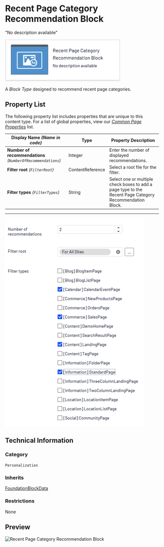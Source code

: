 # Recent Page Category Recommendation Block
"No description available"

![Recent Page Category Recommendation Block](Screenshots/Recent%20Page%20Category%20Recommendation%20Block%20-%20icon.png)


A *Block Type* designed to recommend recent page categories.

## Property List
The following property list includes properties that are unique to this content type. For a list of global properties, view our [*Common Page Properties*](../../Common%20Page%20Properties.md) list.

Display Name *(Name in code)* | Type | Property Description
--------------|------|---------------
**Number of recommendations** *(`NumberOfRecommendations`)* | Integer | Enter the number of displayed recommendations.
**Filter root** *(`FilterRoot`)* | ContentReference | Select a root file for the filter.
**Filter types** *(`FilterTypes`)* | String | Select one or multiple check boxes to add a page type to the Recent Page Category Recommendation Block.

** **
![Recent Page Category Recommendation Block - Content tab](Screenshots/Recent%20Page%20Category%20Recommendation%20Block%20-%20Content%20tab.png)

## Technical Information

### Category
`Personalization`

### Inherits
[FoundationBlockData](#)

### Restrictions
None

## Preview
![Recent Page Category Recommendation Block](Screenshots/Recent%20Page%20Category%20Recommendation%20Block%20-%20Preview.png)

